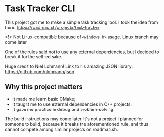 # Task Tracker CLI

This project got me to make a simple task tracking tool. I took the idea from here: https://roadmap.sh/projects/task-tracker

<!> Not Linux-compatible because of `<windows.h>` usage. Linux branch may come later.

One of the rules said not to use any external dependencies, but I decided to break it for the self-ed sake.

Huge credit to Niel Lohmann! Link to his amazing JSON library: https://github.com/nlohmann/json

## Why this project matters

- It made me learn basic CMake;
- It taught me to use external dependencies in C++ projects;
- It gave me practice in debug and problem-solving.

The build instructions may come later. It's not a project I planned for someone to build, because it breaks the aforementioned rule, and thus cannot compete among similar projects on roadmap.sh.